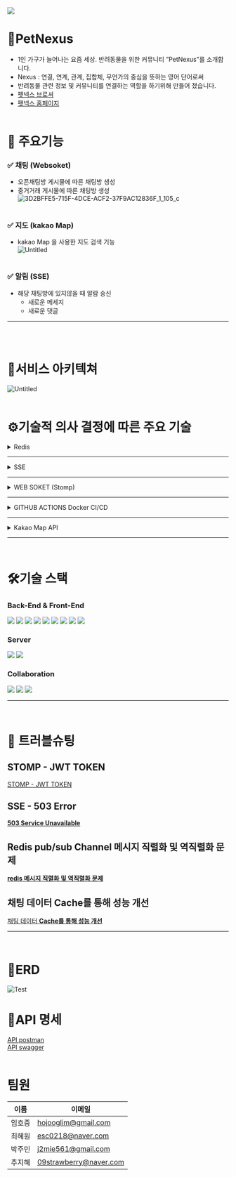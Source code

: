 <img src="https://capsule-render.vercel.app/api?type=cylinder&color=auto&height=200&section=header&text=PETNexus&fontSize=90" />

# 🐾PetNexus
* 1인 가구가 늘어나는 요즘 세상. 반려동물을 위한 커뮤니티  ”PetNexus”를 소개합니다.
* Nexus : 연결, 연계, 관계, 집합체, 무언가의 중심을 뜻하는 영어 단어로써
* 반려동물 관련 정보 및 커뮤니티를 연결하는 역할을 하기위해 만들어 졌습니다.
* [펫넥스 브로셔](https://www.notion.so/PetNexus-2e88c713687f4cf28f1c16c61ba6519f)
* [펫넥스 홈페이지](https://petnexus.xyz/home)
<br/><br/>
  
# 🔎 주요기능

### ✅ 채팅 (Websoket)

- 오픈채팅방 게시물에 따른 채팅방 생성
- 중거거래 게시물에 따른 채팅방 생성<br/>
![3D2BFFE5-715F-4DCE-ACF2-37F9AC12836F_1_105_c](https://github.com/JihyeChu/PetNexus/assets/51440636/5980f486-981c-4282-83a2-463656fffee2)
#

### ✅ 지도 (kakao Map)

- kakao Map 을 사용한 지도 검색 기능<br/>
![Untitled](https://github.com/JihyeChu/PetNexus/assets/51440636/e7812685-63f9-48ee-ad9e-a8c8ce34b724)
#

### ✅ 알림 (SSE)

- 해당 채팅방에 있지않을 때 알람 송신
    - 새로운 메세지
    - 새로운 댓글<br/>
<hr/><br/><br/>

# 🔗서비스 아키텍쳐
![Untitled](https://github.com/JihyeChu/PetNexus/assets/51440636/4a29497e-c03d-4849-9deb-85137588793d)
<br/><br/>

# ⚙기술적 의사 결정에 따른 주요 기술
<details>
<summary>Redis</summary>
  
`도입 이유`

1. Refresh Token 보관 및 로그 아웃 시, Access Token 블랙리스트에 등록하기 위한 기술 구현
2. 채팅 및 알람 데이터 캐싱 설계

`문제 상황`

- Access Token 만료 시 reissue를 띄울 때, 빈번하게 DB에 접근하는 것이 비효율적 판단
- 채팅방 데이터 및 많은 데이터를 불러올 때 성능 저하 예상

`조율 및 결정`

In-memory 방식으로 빠른 엑세스 속도와 다른 다양한 데이터를 담을 수 있어 추가로 사용하기 좋기에 Redis 구현

## Redis(pub/sub)

`도입 이유`

1. Stomp의 pub/sub를 이용해 채팅 구현 시, 해당 pub/sub가 발생한 서버 내에서만 메시지를 주고 받는것이 가능함.
2. 생성된 서버 안에서만 유요하므로 다른 서버에서 접속해도 보이지 않는 문제 발생 예상.
3. 채팅방이 여러 서버에 접근할 수 있도록 개선을 위하여 공통으로 사용하는 pub/sub 시스템을 구축하여 모든 서버가 해당 시스템을 통해 메시지를 주고받을 수 있도록 구현 필요

Redis pub/sub 채널 구현

`해결 방안`

- Redis
- kafka
- RabbitMQ

`조율 및 결정`

Redis 자체의 pub/sub 채널 기능 지원.

오픈 채팅방의 경우 따로 수신 확인이 필요 없기 때문에 in-memory기반의 빠른 엑세스 속도를 가지는 Redis 채택
</details>
<hr/>
<details>
<summary>SSE</summary>
  
`도입 이유`

중고 장터의 구매자가 판매자에게 구매 요청 알람 기능 구현

`해결 방안`

- **SSE**
- **Web Soket**
- **Polling**

`조율 및 결정`

일반적인 HTTP요청은 [요청 - 응답]의 과정을 거치고 연결을 종료하는 반면, SSE 방식은 한번 연결하면 클라이언트로 데이터를 계속 보낼 수 있음. 클라이언트가 주기적으로 HTTP 요청을 보낼 필요가 없이 HTTP 연결을 통해 서버에서 클라이언트로 테이터 전달 가능.
구매 요청을 확인만 하면 바로 채팅 API로 넘어가기 때문에, 이벤트가 [ 서버 → 클라이언트 ] 방향으로만 흐르는 단방향 통신만이 필요했기 때문에, polling보다 리소스 낭비가 적고 양방향 통신인 웹 소켓에 비해 가벼운 SSE방식으로 진행
</details>
<hr/>
<details>
<summary>WEB SOKET (Stomp)</summary>
  
`도입 이유`

중고 장터의 구매자와 판매자 간의 1:1채팅 서비스를 구현

`해결 방안`

- **Sock JS**
- **Web Soket**
- **Stomp**

`조율 및 결정`

STOMP (Simple Text Oriented Messaging Protocol)은 메세징 전송을 효율적으로 하기 위해 탄생한 프로토콜로써 pub / sub 구조로 되어있어 메세지를 전송하고 메세지를 받아 처리하는 부분이 확실히 정해져 있고, 메세지의 헤더에 값을 줄 수 있어 헤더 값을 기반으로 통신 시 인증 처리를 구현하는 것도 가능하여 Stomp을 채택
</details>
<hr/>
<details>
<summary>GITHUB ACTIONS Docker CI/CD</summary>
  
`도입 이유`

배포 자동화를 통해 효율적인 협업 및 작업 환경을 구축

Docker 사용으로 개발 환경을 이미지화 시키고 해당 이미지를 통해 개발 및 배포 환경을 쉽게 컨테이너화 시켜 구축

`해결 방안`

- **GitHub Action ( 깃허브 액션 )**
- **Jenkins ( 젠킨스 )**
- **Bamboo**

`조율 및 결정`

시간 제약 및 복잡한 절차 없이 현재 사용중인 Github 내에서 바로 적용 가능한 Github Actions 채택
</details>
<hr/>
<details>
<summary>Kakao Map API</summary>
  
`도입 이유`

판매를 원하는 위치를 등록하기 위해, 주소 검색 및 저장 기술 구현

`해결 방안`

- WebClient
- RestTemplete
- Kakao Map APi

`문제 상황`

서버 내에 쿼리를 통한 검색어로 주소 검색 시, 정확한 주소를 리스트를 받아 저장하는 번거러움

`조율 및 결정`

Front에서 KAKAO MAP API를 도입하여 주소를 찾은 뒤, 주소데이터와 연동하여 위도, 경도값을 가져와 서버에 저장. 게시글에 반환 시 다시 KAKAO MAP API를 통해 구매자에게 정확한 위치를 표기 가능
</details><hr/><br/>



# 🛠기술 스택
### Back-End & Front-End
<div align="left">
<img src="https://img.shields.io/badge/Java-007396?style=flat&logo=Java&logoColor=white" />
<img src="https://img.shields.io/badge/HTML5-E34F26?style=flat&logo=HTML5&logoColor=white" />
<img src="https://img.shields.io/badge/JavaScript-F7DF1E?style=flat-square&logo=javascript&logoColor=black"/>
<img src="https://img.shields.io/badge/Spring-6DB33F?style=flat-square&logo=Spring&logoColor=white"/>
<img src="https://img.shields.io/badge/Spring Boot-6DB33F?style=flat-square&logo=Spring Boot&logoColor=yellow">
<img src="https://img.shields.io/badge/Redis-DC382D?style=flat-square&logo=Redis&logoColor=white">
<img src="https://img.shields.io/badge/WebSocket-F56640?style=flat-square&logo=WebSocket">
<img src="https://img.shields.io/badge/Docker-2496ED?style=flat-square&logo=Docker&logoColor=white"/>
<img src="https://img.shields.io/badge/MySQL-4479A1?style=flat-square&logo=MySQL&logoColor=white"/>
</div>

### Server
<div align="left">
<img src="https://img.shields.io/badge/Git-F05032?style=flat-square&logo=git&logoColor=white"/>
<img src="https://img.shields.io/badge/AmazonS3-569A31?style=flat-square&logo=AmazonS3&logoColor=white"/>
</div>


### Collaboration
<div align="left">
<img src="https://img.shields.io/badge/GitHub-181717?style=flat-square&logo=GitHub&logoColor=white"/>
<img src="https://img.shields.io/badge/Notion-000000?style=flat-square&logo=Notion&logoColor=white"/>
<img src="https://img.shields.io/badge/Slack-4A154B?style=flat-square&logo=Slack&logoColor=white"/>
</div>
<hr/><br/>

# 📌 **트러블슈팅**

## STOMP - JWT TOKEN

[STOMP - JWT TOKEN](https://www.notion.so/STOMP-JWT-TOKEN-7bc88f4581a743b6985c45237f20f2cf?pvs=21)

## SSE - 503 Error

[****503 Service Unavailable****](https://www.notion.so/503-Service-Unavailable-22b206f74c2048ef9659e4713599ab10?pvs=21)

## R****edis**** pub/sub Channel ****메시지 직렬화 및 역직렬화 문제****

[****redis 메시지 직렬화 및 역직렬화 문제****](https://www.notion.so/redis-6a73f3d9824f415ab637fbed92804d76?pvs=21)

## 채팅 데이터 ****Cache를 통해 성능 개선****

[채팅 데이터 ****Cache를 통해 성능 개선****](https://www.notion.so/Cache-367ffba92147419ea1554fd182730536?pvs=21)
<hr/><br/>

# 🧶ERD
![Test](https://github.com/JihyeChu/PetNexus/assets/51440636/033ba086-92b8-4fa8-abc3-5502e8abf144)

# 🚩API 명세
[API postman](https://documenter.getpostman.com/view/27923748/2s9Xy6rVWx)<br/>
[API swagger](https://github.com/JihyeChu/PetNexus/files/12602705/REST.API.pdf)
<br/><br/>

# 팀원    
| 이름 | 이메일 |
| --- | --- |
| 임호중 | hojooglim@gmail.com |
| 최혜원 | esc0218@naver.com |
| 박주민 | j2mie561@gmail.com |
| 추지혜 | 09strawberry@naver.com |
